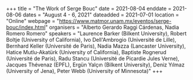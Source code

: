 +++
title = "The Work of Serge Bouc"
date = 2021-08-04
enddate = 2021-08-06
dates = "August 4 - 6, 2021"
dateadded = 2021-07-01
location = "Online"
webpage = "https://www.matmor.unam.mx/eventos/serge-bouc/index.html"
organisers = "Alberto Gerardo Raggi Cárdenas, Nadia Romero Romero"
speakers = "Laurence Barker (Bilkent University), Robert Boltje (University of California), Ivo Dell'Ambrogio (Université de Lille), Bernhard Keller (Université de Paris), Nadia Mazza (Lancaster University), Hatice Mutlu-Akatürk (University of California), Baptiste Rognerud (Université de Paris), Radu Stancu (Université de Picardie Jules Verne), Jacques Thévenaz (EPFL), Ergün Yalçın (Bilkent University), Deniz Yılmaz (University of Jena), Peter Webb (University of Minnesota)"
+++
